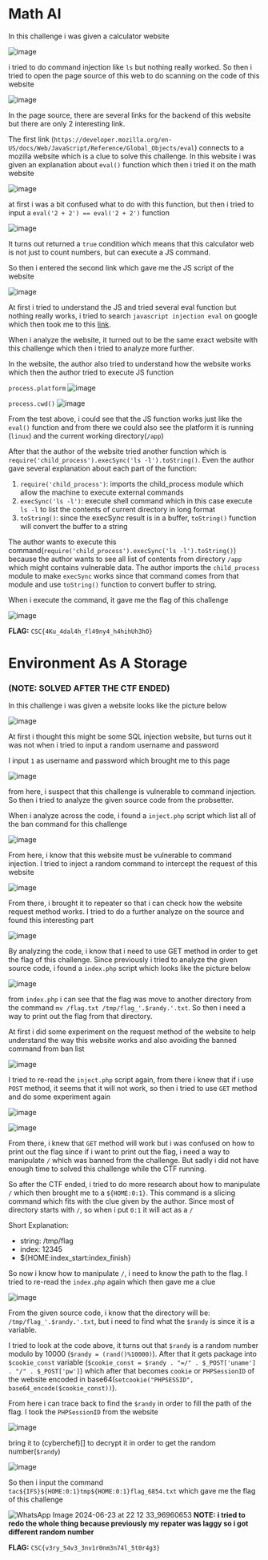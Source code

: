 # **Math AI**

In this challenge i was given a calculator website

![image](https://github.com/Bepe2306/CTF-Write-Up/assets/153899054/615ab203-6595-484d-81e3-b12971996ce9)

i tried to do command injection like `ls` but nothing really worked. So then i tried to open the page source of this web to do scanning on the code of this website

![image](https://github.com/Bepe2306/CTF-Write-Up/assets/153899054/f0c9cb72-74d5-49ba-96fb-c610d50b8b3f)

In the page source, there are several links for the backend of this website but there are only 2 interesting link.

The first link (`https://developer.mozilla.org/en-US/docs/Web/JavaScript/Reference/Global_Objects/eval`) connects to a mozilla website which is a clue to solve this challenge.
In this website i was given an explanation about `eval()` function which then i tried it on the math website

![image](https://github.com/Bepe2306/CTF-Write-Up/assets/153899054/b91f0428-3909-479d-ab7d-b149ebd9f19a)

at first i was a bit confused what to do with this function, but then i tried to input a `eval('2 + 2') == eval('2 + 2')` function

![image](https://github.com/Bepe2306/CTF-Write-Up/assets/153899054/9b82a411-7fc3-4c1e-82b1-a23b677b6f94)

It turns out returned a `true` condition which means that this calculator web is not just to count numbers, but can execute a JS command.

So then i entered the second link which gave me the JS script of the website

![image](https://github.com/Bepe2306/CTF-Write-Up/assets/153899054/6b9be489-afba-48b7-9014-490ad4f15e51)

At first i tried to understand the JS and tried several eval function but nothing really works,
i tried to search `javascript injection eval` on google which then took me to this [link](https://vk9-sec.com/exploiting-javascript-eval-code-injection/).

When i analyze the website, it turned out to be the same exact website with this challenge which then i tried to analyze more further.

In the website, the author also tried to understand how the website works which then the author tried to execute JS function

`process.platform`
![image](https://github.com/Bepe2306/CTF-Write-Up/assets/153899054/dea90e8a-e60c-42c9-a492-f4f99677fb53)

`process.cwd()`
![image](https://github.com/Bepe2306/CTF-Write-Up/assets/153899054/0b342c30-7dc0-48c6-9b03-d676fd671c31)

From the test above, i could see that the JS function works just like the `eval()` function and from there we could also see the platform it is running (`linux`) and the current working directory(`/app`)

After that the author of the website tried another function which is `require('child_process').execSync('ls -l').toString()`.
Even the author gave several explanation about each part of the function:
1. `require('child_process')`: imports the child_process module which allow the machine to execute external commands
2. `execSync('ls -l')`: execute shell command which in this case execute `ls -l` to list the contents of current directory in long format
3. `toString()`: since the execSync result is in a buffer, `toString()` function will convert the buffer to a string

The author wants to execute this command(`require('child_process').execSync('ls -l').toString()`) because the author wants to see all list of contents from directory `/app` which might contains vulnerable data.
The author imports the `child_process` module to make `execSync` works since that command comes from that module and use `toString()` function to convert buffer to string.

When i execute the command, it gave me the flag of this challenge

![image](https://github.com/Bepe2306/CTF-Write-Up/assets/153899054/fd0fc017-0ec4-49cb-a8ff-a419e94a69a8)

**FLAG:** `CSC{4Ku_4dal4h_fl49ny4_h4hihUh3hO}`


# **Environment As A Storage**

### **(NOTE: SOLVED AFTER THE CTF ENDED)**

In this challenge i was given a website looks like the picture below

![image](https://github.com/Bepe2306/CTF-Write-Up/assets/153899054/ea40958e-4d7b-4548-ad00-d1352e4b0dfb)

At first i thought this might be some SQL injection website, but turns out it was not when i tried to input a random username and password

I input `1` as username and password which brought me to this page

![image](https://github.com/Bepe2306/CTF-Write-Up/assets/153899054/a014ef04-60e4-485b-a1b9-5f5d376c1dc6)

from here, i suspect that this challenge is vulnerable to command injection. So then i tried to analyze the given source code from the probsetter.

When i analyze across the code, i found a `inject.php` script which list all of the ban command for this challenge

![image](https://github.com/Bepe2306/CTF-Write-Up/assets/153899054/b45be6b1-2bac-4451-bd00-c7752acd4688)

From here, i know that this website must be vulnerable to command injection. I tried to inject a random command to intercept the request of this website

![image](https://github.com/Bepe2306/CTF-Write-Up/assets/153899054/ec58bc89-46ae-46ae-8ef8-1b0bf25868b0)

From there, i brought it to repeater so that i can check how the website request method works. I tried to do a further analyze on the source and found this interesting part

![image](https://github.com/Bepe2306/CTF-Write-Up/assets/153899054/cce8f00b-3af0-4a34-98c3-ba5debb24552)

By analyzing the code, i know that i need to use GET method in order to get the flag of this challenge. Since previously i tried to analyze the given source code, i found a `index.php` script which looks like the picture below

![image](https://github.com/Bepe2306/CTF-Write-Up/assets/153899054/55d739f1-a43d-4f6c-8290-40872124a0f8)

from `index.php` i can see that the flag was move to another directory from the command `mv /flag.txt /tmp/flag_'.$randy.'.txt`. So then i need a way to print out the flag from that directory. 

At first i did some experiment on the request method of the website to help understand the way this website works and also avoiding the banned command from ban list

![image](https://github.com/Bepe2306/CTF-Write-Up/assets/153899054/dd2328d4-4392-4ab9-a605-52f9e1d5e25a)

I tried to re-read the `inject.php` script again, from there i knew that if i use `POST` method, it seems that it will not work, so then i tried to use `GET` method and do some experiment again

![image](https://github.com/Bepe2306/CTF-Write-Up/assets/153899054/9f3c1170-e3bf-4590-a534-c56636218099)

![image](https://github.com/Bepe2306/CTF-Write-Up/assets/153899054/3f97f46a-f0e4-40e1-afd2-cdc5d4347522)

From there, i knew that `GET` method will work but i was confused on how to print out the flag since if i want to print out the flag, i need a way to manipulate `/` which was banned from the challenge. But sadly i did not have enough time to solved this challenge while the CTF running.

So after the CTF ended, i tried to do more research about how to manipulate `/` which then brought me to a `${HOME:0:1}`. This command is a slicing command which fits with the clue given by the author. Since most of directory starts with `/`, so when i put `0:1` it will act as a `/`

Short Explanation:

- string: /tmp/flag
- index:  12345
- ${HOME:index_start:index_finish}

So now i know how to manipulate `/`, i need to know the path to the flag. I tried to re-read the `index.php` again which then gave me a clue

![image](https://github.com/Bepe2306/CTF-Write-Up/assets/153899054/cbc1a9d8-25a5-4d00-889e-e1053eeb2e4f)

From the given source code, i know that the directory will be: `/tmp/flag_'.$randy.'.txt`, but i need to find what the `$randy` is since it is a variable.

I tried to look at the code above, it turns out that `$randy` is a random number modulo by 10000 (`$randy = (rand()%10000)`). After that it gets package into `$cookie_const` variable (`$cookie_const = $randy . "=/" . $_POST['uname'] . "/" . $_POST['pw']`) which after that becomes `cookie` or `PHPSessionID` of the website encoded in base64(`setcookie("PHPSESSID", base64_encode($cookie_const))`). 

From here i can trace back to find the `$randy` in order to fill the path of the flag. I took the `PHPSessionID` from the website

![image](https://github.com/Bepe2306/CTF-Write-Up/assets/153899054/9e47d420-2c82-40fa-9750-6db561c237a0)

bring it to (cyberchef)[] to decrypt it in order to get the random number(`$randy`)

![image](https://github.com/Bepe2306/CTF-Write-Up/assets/153899054/732119c1-8b21-4093-8de0-062b1df44900)

So then i input the command `tac${IFS}${HOME:0:1}tmp${HOME:0:1}flag_6854.txt` which gave me the flag of this challenge

![WhatsApp Image 2024-06-23 at 22 12 33_96960653](https://github.com/Bepe2306/CTF-Write-Up/assets/153899054/4260fb18-389f-4587-83c9-04e38c12080d)
**NOTE:** **i tried to redo the whole thing because previously my repater was laggy so i got different random number**

**FLAG:** `CSC{v3ry_54v3_3nv1r0nm3n74l_5t0r4g3}`
